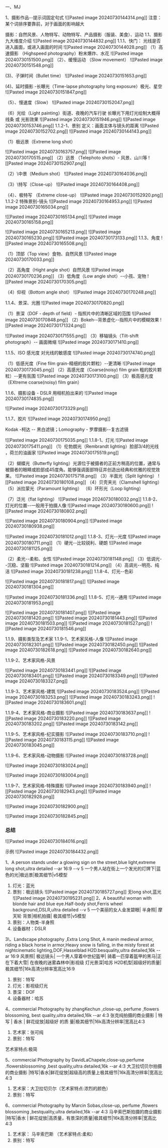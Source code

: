 一、MJ

1、摄影作品--提示词固定句式
![[Pasted image 20240730144314.png]]
注意：某个词排序要靠前，对于画面的影响越大



摄影：自然风景、人物特写、动物特写、产品摄影（服装、美食）、运动
1.1、摄影九大维度介绍
![[Pasted image 20240730144832.png]]
1.1.1、快门：
光线是否进入画面，或进入画面的时间
![[Pasted image 20240730144028.png]]
（1）高速摄影 （Highspeed photography）粉末爆炸、水花
![[Pasted image 20240730151500.png]]
（2）、缓慢运动 （Slow movement）
![[Pasted image 20240730151548.png]]

(3)、子弹时间（Bullet time）
![[Pasted image 20240730151653.png]]


(4)、延时摄影 -长曝光（Time-lapse photography long exposure）极光、星空
![[Pasted image 20240730151847.png]]


（5）、慢速度（Slow）
![[Pasted image 20240730152047.png]]

（6）光绘（Light painting）街道、夜晚的汽车行驶
长曝光下用灯光绘制大概得线条 或 光影效果
![[Pasted image 20240730151946.png]]
![[Pasted image 20240730153746.png]]
1.1.2-1、景别
定义：画面主体与镜头的距离
![[Pasted image 20240730152702.png]]
![[Pasted image 20240730144143.png]]

（1）极远景（Extreme long shot）

![[Pasted image 20240730163757.png]]
![[Pasted image 20240730170515.png]]
（2）远景 （Telephoto shots）- 风景、山川等
![[Pasted image 20240730152907.png]]

（2）\中景（Medium shot）
![[Pasted image 20240730164036.png]]

（3）\特写（Close-up）
![[Pasted image 20240730164408.png]]


（4）、极特写 （Extreme close-up）
![[Pasted image 20240730152920.png]]
1.1.2-2 特殊景别-镜头
![[Pasted image 20240730164953.png]]
![[Pasted image 20240730165034.png]]

![[Pasted image 20240730165134.png]]
![[Pasted image 20240730165158.png]]

![[Pasted image 20240730165213.png]]
![[Pasted image 20240730165230.png]]
![[Pasted image 20240730173133.png]]
1.1.3、角度
![[Pasted image 20240730165508.png]]

（1）顶部（Top view）食物、自然风景
![[Pasted image 20240730170033.png]]

（2）高角度（Hight angle shot）自然风景
![[Pasted image 20240730170236.png]]
（3）低角度（Low angle shot）--小孩、宠物
![[Pasted image 20240730170305.png]]

（4）仰视（Bottom angle shot）
![[Pasted image 20240730170248.png]]

1.1.4、景深、光圈
![[Pasted image 20240730170820.png]]

（1）景深（DOF - depth of field）- 指照片中的清晰区域的范围
![[Pasted image 20240730170848.png]]
（2）Bokeh--背景虚化--指照片中的模糊效果
![[Pasted image 20240730171324.png]]

![[Pasted image 20240730171555.png]]
（3）移轴镜头（Tilt-shift photograph）-- 画面微缩
![[Pasted image 20240730171410.png]]


1.1.5、ISO 感光度  对光线的敏感度
![[Pasted image 20240730174740.png]]

（1）低感光度（Fine film grain-精细的胶片颗粒）--更清晰
![[Pasted image 20240730173045.png]]
（2）高感光度（Coarse(noisy) film grain 粗的胶片颗粒）--更有氛围
![[Pasted image 20240730173100.png]]
（3）极高感光度（EXtreme coarse(noisy) film grain）

1.1.6、摄影设备 - DSLR 用相机拍出来的
![[Pasted image 20240730174835.png]]

![[Pasted image 20240730173329.png]]

1.1.7、胶片
![[Pasted image 20240730174950.png]]

Kodak -柯达 -- 黑白滤镜；Lomography - 罗摩摄影--复古滤镜

![[Pasted image 20240730175035.png]]
1.1.8-1、灯光
![[Pasted image 20240730175411.png]]
（1）伦勃朗光（Rembrandt lighting）脸部3/4的光线  ，荷兰的油画家
![[Pasted image 20240730175519.png]]

（2）蝴蝶光（Butterfly lighting）光源位于被摄者的正前方稍高的位置，通常与被摄者的眼睛或脸部成45度角。能够强调面部特征并创造出经典和优雅的视觉效果。
![[Pasted image 20240730175718.png]]
（3）半面光（Split lighting）
![[Pasted image 20240730180108.png]]
（4）贝壳夹光（Clamshell lighting）
（5）派拉蒙光（Paramount lighting）
（6）环形光（Loop lighting）

（7）泛光（flat lighting）
![[Pasted image 20240730180032.png]]
1.1.8-2、灯光的位置--一般用于拍摄人像
![[Pasted image 20240730180600.png]]
![[Pasted image 20240730180802.png]]

![[Pasted image 20240730180904.png]]
![[Pasted image 20240730180938.png]]

![[Pasted image 20240730181012.png]]
1.1.8-3、灯光--光度
![[Pasted image 20240730180711.png]]
（1）硬光--比较锐利、硬朗
![[Pasted image 20240730181125.png]]

（2）柔光--柔和、女性
![[Pasted image 20240730181148.png]]
（3）低调光--沉稳、坚毅
![[Pasted image 20240730181214.png]]
（4）高调光--明亮、纯洁
![[Pasted image 20240730181238.png]]
1.1.8-4、灯光--色彩

![[Pasted image 20240730181817.png]]
![[Pasted image 20240730181304.png]]

![[Pasted image 20240730181336.png]]
1.1.8-5、灯光--通用
![[Pasted image 20240730181953.png]]

![[Pasted image 20240730181407.png]]
![[Pasted image 20240730181420.png]]
![[Pasted image 20240730181443.png]]
![[Pasted image 20240730181503.png]]
![[Pasted image 20240730181527.png]]
![[Pasted image 20240730181546.png]]

1.1.9、摄影类型及艺术家
1.1.9-1、艺术家风格-人像
![[Pasted image 20240730182301.png]]
![[Pasted image 20240730182450.png]]
![[Pasted image 20240730182618.png]]
![[Pasted image 20240730182640.png]]

1.1.9-2、艺术家风格-风景

![[Pasted image 20240730183441.png]]
![[Pasted image 20240730183401.png]]
![[Pasted image 20240730183349.png]]
![[Pasted image 20240730183327.png]]

1.1.9-3、艺术家风格-建筑
![[Pasted image 20240730183524.png]]
![[Pasted image 20240730183253.png]]
![[Pasted image 20240730183243.png]]
![[Pasted image 20240730183601.png]]

1.1.9-4、艺术家风格-商业摄影
![[Pasted image 20240730183637.png]]
![[Pasted image 20240730183220.png]]
![[Pasted image 20240730183202.png]]
![[Pasted image 20240730183142.png]]

1.1.9-5、艺术家风格-纪实摄影
![[Pasted image 20240730183710.png]]
![[Pasted image 20240730183115.png]]
![[Pasted image 20240730183045.png]]

1.1.9-6、艺术家风格-动物摄影
![[Pasted image 20240730183728.png]]

![[Pasted image 20240730183024.png]]

![[Pasted image 20240730183004.png]]

1.1.9-7、艺术家风格-特殊摄影
![[Pasted image 20240730183940.png]]
![[Pasted image 20240730182943.png]]
![[Pasted image 20240730182928.png]]

![[Pasted image 20240730182900.png]]

![[Pasted image 20240730182845.png]]

### 总结
![[Pasted image 20240730184016.png]]

示例
![[Pasted image 20240730184432.png]]

1、A person stands under a glowing sign on the street,blue light,extreme long shot,ultra detailed --ar 16:9 --v 5
一个男人站在街上一个发光的灯牌下|蓝色的光|极远景|极其细节|v5模型
1. 灯光：蓝光
2. 景别：极远镜头
![[Pasted image 20240730185727.png]]
无long shot,蓝光
![[Pasted image 20240730195231.png]]
2、A beautiful woman with blonde hair and blue eye.Half-body shot,Ferris wheel background,DSLR,ultra detailed --v 5
一个美丽的女人金发碧眼| 半身照| 摩天轮 背景|相机拍摄| 极其细节|v5模型
1. 景别：人物类-半身照
2. 设备器材：DSLR

3\、Landscape photography ,Extra Long Shot, A manin medieval armor, riding a black horse in armor,Heavy snow is falling, in the misty forest at nightcinematic lighting,DOF,Hasselblad H2D.besquality,ultra detailed,16k --ar 16:9
风景照| 极远镜头| 一个男人穿着中世纪盔甲| 骑着一匹穿着盔甲的黑马|正在下着大雪| 在夜晚的迷雾森林中|影视级 灯光景深|哈苏 H2D机型|超级好的质量|极其细节|16k高清分辨率宽高比16:9

1. 景别：特写
2. 灯光：影视级灯光 
3. 景深：DOF
4. 设备器材：哈苏

4、commercial Photography by zhangKechun ,close-up, perfume ,flowers blossoming,
best quality,ultra detailed,16k --ar 4:3
张克纯拍摄的商业摄影 | 特写 | 香水 | 鲜花绽放|超级好 的质 
量|极其细节|16k高清分辨率|宽高比4:3

1. 艺术家：张可纯
2. 景别：特写

艺术家特点:极简

5、commercial Photography by DavidLaChapele,close-up,perfume .flowersblossoming ,best quality,ultra detailed,16k --ar 4:3
大卫拉切贝尔拍摄的商业摄影 |特写|香水|鲜花绽放|超级高的质量上极其细节|16k高清分辨率|宽高比4:3
1. 艺术家：大卫拉切贝尔（艺术家特点:浓烈的颜色）
2. 景别：特写


6、commercial Photography by Marcin Sobas,close-up, perfume ,flowers blossoming ,bestquality,ultra detailed,16k --ar 4:3
马辛索巴斯拍摄的商业摄影 |特写|香水 | 鲜花绽放|高质量，有景深的质量|极其细节|16k高清分辨率|宽高比4:3

1. 艺术家： 马辛索巴斯  （艺术家特点:柔和）
2. 景别：特写
